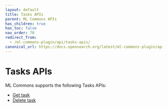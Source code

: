 ```yaml
---
layout: default
title: Tasks APIs
parent: ML Commons APIs
has_children: true
has_toc: false
nav_order: 70
redirect_from:
  - /ml-commons-plugin/api/tasks-apis/
canonical_url: https://docs.opensearch.org/latest/ml-commons-plugin/api/tasks-apis/index/
---
```


# Tasks APIs

ML Commons supports the following Tasks APIs:

- [Get task]({{site.url}}{{site.baseurl}}/ml-commons-plugin/api/tasks-apis/get-task/)
- [Delete task]({{site.url}}{{site.baseurl}}/ml-commons-plugin/api/tasks-apis/delete-task/)
